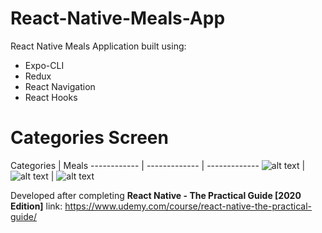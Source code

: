 # React-Native-Meals-App
React Native Meals Application built using:
* Expo-CLI
* Redux
* React Navigation
* React Hooks

# Categories Screen
Categories | Meals
------------ | ------------- | -------------
![alt text](https://i.imgur.com/POVXILb.png) | ![alt text](https://i.imgur.com/POVXILb.png) | ![alt text](https://i.imgur.com/POVXILb.png)

Developed after completing **React Native - The Practical Guide [2020 Edition]**
link: https://www.udemy.com/course/react-native-the-practical-guide/
